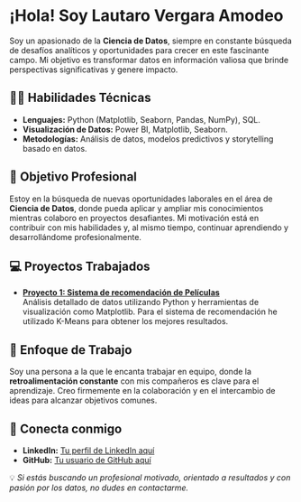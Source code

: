 # ¡Hola! Soy Lautaro Vergara Amodeo

Soy un apasionado de la **Ciencia de Datos**, siempre en constante búsqueda de desafíos analíticos y oportunidades para crecer en este fascinante campo. Mi objetivo es transformar datos en información valiosa que brinde perspectivas significativas y genere impacto.



## 🧑‍💻 **Habilidades Técnicas**
- **Lenguajes:** Python (Matplotlib, Seaborn, Pandas, NumPy), SQL.
- **Visualización de Datos:** Power BI, Matplotlib, Seaborn.
- **Metodologías:** Análisis de datos, modelos predictivos y storytelling basado en datos.



## 🎯 **Objetivo Profesional**
Estoy en la búsqueda de nuevas oportunidades laborales en el área de **Ciencia de Datos**, donde pueda aplicar y ampliar mis conocimientos mientras colaboro en proyectos desafiantes. Mi motivación está en contribuir con mis habilidades y, al mismo tiempo, continuar aprendiendo y desarrollándome profesionalmente.

## 💻 **Proyectos Trabajados**
- **[Proyecto 1: Sistema de recomendación de Películas](https://github.com/LautaroVergaraAmodeo97/Film-Lautaro-Vergara-Amodeo)**  
  Análisis detallado de datos utilizando Python y herramientas de visualización como Matplotlib. Para el sistema de recomendación he utilizado K-Means para obtener los mejores resultados.


## 🤝 **Enfoque de Trabajo**
Soy una persona a la que le encanta trabajar en equipo, donde la **retroalimentación constante** con mis compañeros es clave para el aprendizaje. Creo firmemente en la colaboración y en el intercambio de ideas para alcanzar objetivos comunes.



## 🌟 **Conecta conmigo**
- **LinkedIn:** [Tu perfil de LinkedIn aquí](https://www.linkedin.com/in/lautarovergaraamodeo/)
- **GitHub:** [Tu usuario de GitHub aquí](https://github.com/LautaroVergaraAmodeo97)



💡 *Si estás buscando un profesional motivado, orientado a resultados y con pasión por los datos, no dudes en contactarme.*
